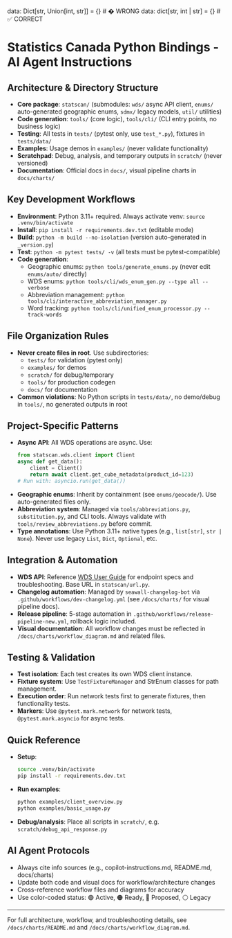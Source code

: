 data: Dict[str, Union[int, str]] = {}                          # � WRONG
data: dict[str, int | str] = {}                                # ✅ CORRECT

# Statistics Canada Python Bindings - AI Agent Instructions

## Architecture & Directory Structure

- **Core package**: `statscan/` (submodules: `wds/` async API client, `enums/` auto-generated geographic enums, `sdmx/` legacy models, `util/` utilities)
- **Code generation**: `tools/` (core logic), `tools/cli/` (CLI entry points, no business logic)
- **Testing**: All tests in `tests/` (pytest only, use `test_*.py`), fixtures in `tests/data/`
- **Examples**: Usage demos in `examples/` (never validate functionality)
- **Scratchpad**: Debug, analysis, and temporary outputs in `scratch/` (never versioned)
- **Documentation**: Official docs in `docs/`, visual pipeline charts in `docs/charts/`

## Key Development Workflows

- **Environment**: Python 3.11+ required. Always activate venv: `source .venv/bin/activate`
- **Install**: `pip install -r requirements.dev.txt` (editable mode)
- **Build**: `python -m build --no-isolation` (version auto-generated in `_version.py`)
- **Test**: `python -m pytest tests/ -v` (all tests must be pytest-compatible)
- **Code generation**:
  - Geographic enums: `python tools/generate_enums.py` (never edit `enums/auto/` directly)
  - WDS enums: `python tools/cli/wds_enum_gen.py --type all --verbose`
  - Abbreviation management: `python tools/cli/interactive_abbreviation_manager.py`
  - Word tracking: `python tools/cli/unified_enum_processor.py --track-words`

## File Organization Rules

- **Never create files in root**. Use subdirectories:
  - `tests/` for validation (pytest only)
  - `examples/` for demos
  - `scratch/` for debug/temporary
  - `tools/` for production codegen
  - `docs/` for documentation
- **Common violations**: No Python scripts in `tests/data/`, no demo/debug in `tools/`, no generated outputs in root

## Project-Specific Patterns

- **Async API**: All WDS operations are async. Use:
  ```python
  from statscan.wds.client import Client
  async def get_data():
      client = Client()
      return await client.get_cube_metadata(product_id=123)
  # Run with: asyncio.run(get_data())
  ```
- **Geographic enums**: Inherit by containment (see `enums/geocode/`). Use auto-generated files only.
- **Abbreviation system**: Managed via `tools/abbreviations.py`, `substitution.py`, and CLI tools. Always validate with `tools/review_abbreviations.py` before commit.
- **Type annotations**: Use Python 3.11+ native types (e.g., `list[str]`, `str | None`). Never use legacy `List`, `Dict`, `Optional`, etc.

## Integration & Automation

- **WDS API**: Reference [WDS User Guide](https://www.statcan.gc.ca/en/developers/wds/user-guide) for endpoint specs and troubleshooting. Base URL in `statscan/url.py`.
- **Changelog automation**: Managed by `seawall-changelog-bot` via `.github/workflows/dev-changelog.yml` (see `/docs/charts/` for visual pipeline docs).
- **Release pipeline**: 5-stage automation in `.github/workflows/release-pipeline-new.yml`, rollback logic included.
- **Visual documentation**: All workflow changes must be reflected in `/docs/charts/workflow_diagram.md` and related files.

## Testing & Validation

- **Test isolation**: Each test creates its own WDS client instance.
- **Fixture system**: Use `TestFixtureManager` and StrEnum classes for path management.
- **Execution order**: Run network tests first to generate fixtures, then functionality tests.
- **Markers**: Use `@pytest.mark.network` for network tests, `@pytest.mark.asyncio` for async tests.

## Quick Reference

- **Setup**:
  ```bash
  source .venv/bin/activate
  pip install -r requirements.dev.txt
  ```
- **Run examples**:
  ```bash
  python examples/client_overview.py
  python examples/basic_usage.py
  ```
- **Debug/analysis**:
  Place all scripts in `scratch/`, e.g. `scratch/debug_api_response.py`

## AI Agent Protocols

- Always cite info sources (e.g., copilot-instructions.md, README.md, docs/charts)
- Update both code and visual docs for workflow/architecture changes
- Cross-reference workflow files and diagrams for accuracy
- Use color-coded status: 🟢 Active, 🟠 Ready, 🔵 Proposed, ⚪ Legacy

---
For full architecture, workflow, and troubleshooting details, see `/docs/charts/README.md` and `/docs/charts/workflow_diagram.md`.
